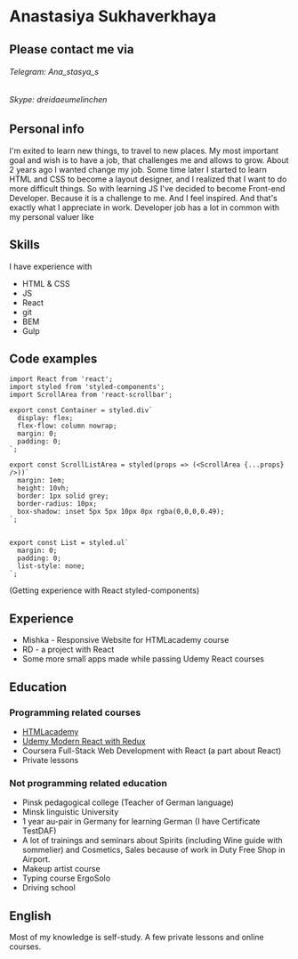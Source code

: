 # Anastasiya Sukhaverkhaya

## Please contact me via
 ###### Telegram: Ana_stasya_s
 ###### Skype: dreidaeumelinchen

 ## Personal info
 I'm exited to learn new things, to travel to new places. My most important goal and wish is to have a job, that challenges me and allows to grow.
 About 2 years ago I wanted change my job. Some time later I started to learn HTML and CSS to become a layout designer, and I realized that I want to do more difficult things. So with learning JS I've decided to become Front-end Developer. Because it is a challenge to me. And I feel inspired. And that's exactly what I appreciate in work. Developer job has a lot in common with my personal valuer like 

 ## Skills
 I have experience with 
 * HTML & CSS
 * JS
 * React
 * git
 * BEM
 * Gulp

## Code examples
```
import React from 'react';
import styled from 'styled-components';
import ScrollArea from 'react-scrollbar';

export const Container = styled.div`
  display: flex;
  flex-flow: column nowrap;
  margin: 0;
  padding: 0;
`;

export const ScrollListArea = styled(props => (<ScrollArea {...props} />))`
  margin: 1em;
  height: 10vh;
  border: 1px solid grey;
  border-radius: 10px;
  box-shadow: inset 5px 5px 10px 0px rgba(0,0,0,0.49);
`;


export const List = styled.ul`
  margin: 0;
  padding: 0;
  list-style: none;
`;

```
(Getting experience with React styled-components) 

## Experience
* Mishka  - Responsive Website for HTMLacademy course
* RD - a project with React
* Some more small apps made while passing Udemy React courses 

## Education
 ### Programming related courses
 * [HTMLacademy](https://htmlacademy.ru/profile/ana_stasya_s)
 * [Udemy Modern React with Redux](https://www.udemy.com/react-redux/)
 * Coursera Full-Stack Web Development with React (a part about React)
 * Private lessons

 ### Not programming related education
 * Pinsk pedagogical college (Teacher of German language)
 * Minsk linguistic University
 * 1 year au-pair in Germany for learning German (I have Certificate TestDAF)
 * A lot of trainings and seminars about Spirits (including Wine guide with sommelier) and Cosmetics, Sales because of work in Duty Free Shop in Airport.
 * Makeup artist course
 * Typing course ErgoSolo
 * Driving school

## English
Most of my knowledge is self-study.
A few private lessons and online courses. 
